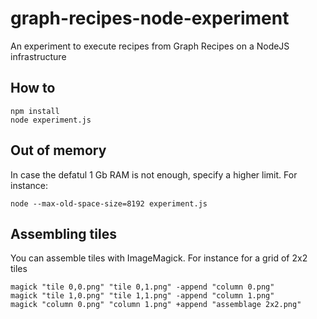 # graph-recipes-node-experiment
An experiment to execute recipes from Graph Recipes on a NodeJS infrastructure

## How to
```
npm install
node experiment.js
```

## Out of memory
In case the defatul 1 Gb RAM is not enough, specify a higher limit. For instance:
```
node --max-old-space-size=8192 experiment.js
```

## Assembling tiles
You can assemble tiles with ImageMagick. For instance for a grid of 2x2 tiles
```
magick "tile 0,0.png" "tile 0,1.png" -append "column 0.png"
magick "tile 1,0.png" "tile 1,1.png" -append "column 1.png"
magick "column 0.png" "column 1.png" +append "assemblage 2x2.png"
```